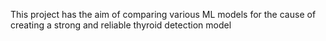 This project has the aim of comparing various ML models for the cause of creating a strong and reliable thyroid detection model 
